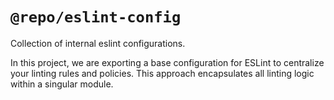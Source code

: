 # `@repo/eslint-config`

Collection of internal eslint configurations.

In this project, we are exporting a base configuration
for ESLint to centralize your linting rules and policies.
This approach encapsulates all linting logic within a singular module.
